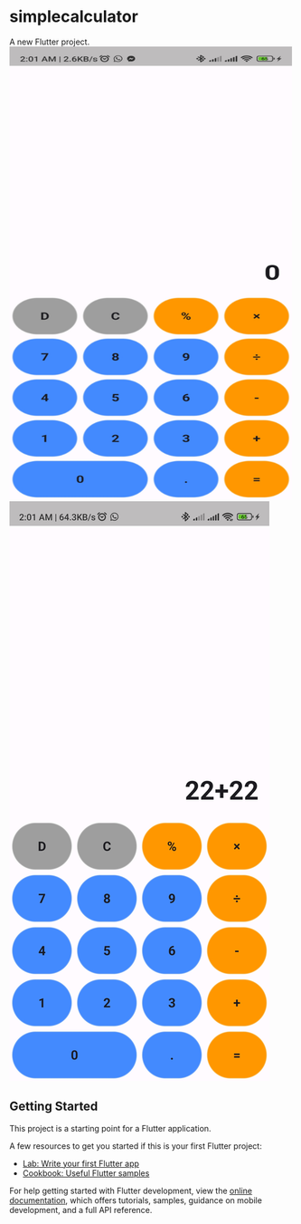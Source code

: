 # simplecalculator

A new Flutter project.
<img alt="Screenshot_2024-05-10-02-01-09-698_com.example.simplecalculator.jpg" height="800" src="picture%2FScreenshot_2024-05-10-02-01-09-698_com.example.simplecalculator.jpg" width="500"/>
![Screenshot_2024-05-10-02-01-36-765_com.example.simplecalculator.jpg](picture%2FScreenshot_2024-05-10-02-01-36-765_com.example.simplecalculator.jpg)

## Getting Started

This project is a starting point for a Flutter application.

A few resources to get you started if this is your first Flutter project:

- [Lab: Write your first Flutter app](https://docs.flutter.dev/get-started/codelab)
- [Cookbook: Useful Flutter samples](https://docs.flutter.dev/cookbook)

For help getting started with Flutter development, view the
[online documentation](https://docs.flutter.dev/), which offers tutorials,
samples, guidance on mobile development, and a full API reference.
